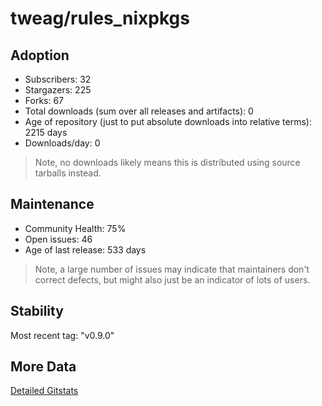 # tweag/rules_nixpkgs

## Adoption

- Subscribers: 32
- Stargazers: 225
- Forks: 67
- Total downloads (sum over all releases and artifacts): 0
- Age of repository (just to put absolute downloads into relative terms): 2215 days
- Downloads/day: 0

> Note, no downloads likely means this is distributed using source tarballs instead.

## Maintenance

- Community Health: 75%
- Open issues: 46
- Age of last release: 533 days

> Note, a large number of issues may indicate that maintainers don't correct defects, but might also
> just be an indicator of lots of users.

## Stability

Most recent tag: "v0.9.0"

## More Data

[Detailed Gitstats](/bazel-catalog/gitstats/tweag/rules_nixpkgs)

